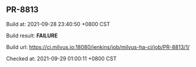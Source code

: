 <h2><a name="pr-8813" class="anchor" href="#pr-8813" rel="nofollow" aria-hidden="true"><span class="octicon octicon-link"></span></a>PR-8813</h2>

<p>Build at: 2021-09-28 23:40:50 +0800 CST</p>

<p>Build result: <strong>FAILURE</strong></p>

<p>Build url: <a href="https://ci.milvus.io:18080/jenkins/job/milvus-ha-ci/job/PR-8813/1/" rel="nofollow">https://ci.milvus.io:18080/jenkins/job/milvus-ha-ci/job/PR-8813/1/</a></p>

<p>Checked at: 2021-09-29 01:00:11 +0800 CST</p>
